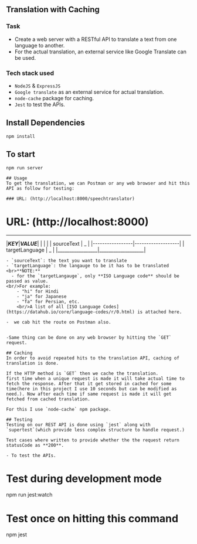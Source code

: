 ## Translation with Caching


### Task
- Create a web server with a RESTful API to translate a text from one language to another.
- For the actual translation, an external service like Google Translate can be used.


### Tech stack used
-  `NodeJS` & `ExpressJS` 
-  `Google translate` as an external service for actual translation.
-  `node-cache` package for caching.
-  `Jest` to test the APIs.

## Install Dependencies

```
npm install

```
## To start

```
npm run server

## Usage 
To get the translation, we can Postman or any web browser and hit this API as follow for testing:

### URL: (http://localhost:8000/speechtranslator) 
```

# URL: (http://localhost:8000) 


 _____________________________________
|_______KEY_______|_______VALUE_______|
|                 |                   |
| sourceText      |        _          |
|-----------------|-------------------|
| targetLanguage  |        _          |
|_________________|___________________|
```
- `sourceText`: the text you want to translate
- `targetLanguage`: the langauge to be it has to be translated
<br>**NOTE:**
  - for the `targetLangauge`, only **ISO Language code** should be passed as value.
<br/>For example:
    - "hi" for Hindi
    - "ja" for Japanese
    - "fa" for Persian, etc.
    <br/>A list of all [ISO Language Codes](https://datahub.io/core/language-codes/r/0.html) is attached here.

-  we cab hit the route on Postman also.


-Same thing can be done on any web browser by hitting the `GET` request.

## Caching 
In order to avoid repeated hits to the translation API, caching of translation is done.

If the HTTP method is `GET` then we cache the translation.
first time when a unique request is made it will take actual time to fetch the response. After that it get stored in cached for some time(here in this project I use 10 seconds but can be modified as need.). Now after each time if same request is made it will get fetched from cached translation.

For this I use `node-cache` npm package.

## Testing
Testing on our REST API is done using `jest` along with `supertest`(which provide less complex structure to handle request.)

Test cases where written to provide whether the the request return statusCode as **200**.

- To test the APIs.
  ```
  # Test during development mode
  npm run jest:watch

  # Test once on hitting this command
  npm jest
  ```
